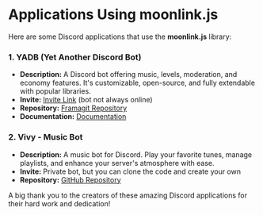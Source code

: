 # Applications Using moonlink.js

Here are some Discord applications that use the **moonlink.js** library:

### 1. YADB (Yet Another Discord Bot)
- **Description:** A Discord bot offering music, levels, moderation, and economy features. It's customizable, open-source, and fully extendable with popular libraries.
- **Invite:** [Invite Link](https://discord.com/oauth2/authorize?client_id=1174614219560341586&permissions=2033703774278&scope=bot+applications.commands) (bot not always online)
- **Repository:** [Framagit Repository](https://framagit.org/xotak/yadb)
- **Documentation:** [Documentation](https://xotak.frama.io/yadb-docs)

### 2. Vivy - Music Bot
- **Description:** A music bot for Discord. Play your favorite tunes, manage playlists, and enhance your server's atmosphere with ease.
- **Invite:** Private bot, but you can clone the code and create your own
- **Repository:** [GitHub Repository](https://github.com/gavenda/vivy)

A big thank you to the creators of these amazing Discord applications for their hard work and dedication!
